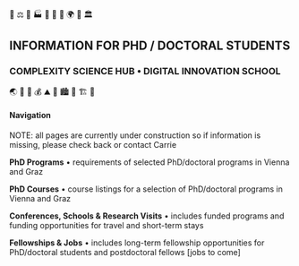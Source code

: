 <!-- phd program info pages created 13112023 for complexity science hub • digital school of innovation • crc -->
💊 ⚖️ 🦉 🏭 🐨 🚆 🌾 🌍 🐝 🏛️
## INFORMATION FOR PHD / DOCTORAL STUDENTS
### COMPLEXITY SCIENCE HUB • DIGITAL INNOVATION SCHOOL
🌏 🐖 🌴 💰 ⛰️ 🐞 🏙️ 🐫 🏗️ 🔫

#### Navigation
NOTE: all pages are currently under construction so if information is missing, please check back or contact Carrie

**PhD Programs** • requirements of selected PhD/doctoral programs in Vienna and Graz

**PhD Courses** • course listings for a selection of PhD/doctoral programs in Vienna and Graz

**Conferences, Schools & Research Visits** • includes funded programs and funding opportunities for travel and short-term stays

**Fellowships & Jobs** • includes long-term fellowship opportunities for PhD/doctoral students and postdoctoral fellows \[jobs to come\]



